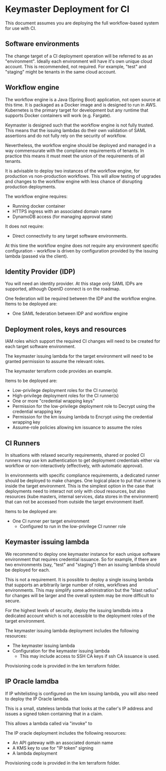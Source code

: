 # Keymaster Deployment for CI

This document assumes you are deploying the full workflow-based
system for use with CI.

## Software environments

The change target of a CI deployment operation will be referred 
to as an "environment". Ideally each environment will have it's own
unique cloud account. This is recommended, not required. For example,
"test" and "staging" might be tenants in the same cloud account.

## Workflow engine 

The workflow engine is a Java (Spring Boot) application, not open
source at this time. It is packaged as a Docker image and is designed
to run in AWS. Kubernetes is the primary target for development but 
any runtime that supports Docker containers will work (e.g. Fargate).

Keymaster is designed such that the workflow engine is not fully 
trusted. This means that the issuing lambdas do their own validation
 of SAML assertions and do not fully rely on the security of workflow.
 
Nevertheless, the workflow engine should be deployed and managed in 
a way commensurate with the compliance requirements of tenants. In
practice this means it must meet the union of the requirements of 
all tenants.

It is advisable to deploy two instances of the workflow engine,
for production vs non-production workflows. This will allow testing
of upgrades and changes to the workflow engine with less chance of 
disrupting production deployments.

The workflow engine requires:

* Running docker container
* HTTPS ingress with an associated domain name
* DynamoDB access (for managing approval state)

It does not require:

* Direct connectivity to any target software environments.

At this time the workflow engine does not require any environment
specific configuration - workflow is driven by configuration
provided by the issuing lambda (passed via the client).

## Identity Provider (IDP)

You will need an identity provider. At this stage only SAML IDPs
are supported, although OpenID connect is on the roadmap.

One federation will be required between the IDP and the workflow
engine. Items to be deployed are:

* One SAML federation between IDP and workflow engine

## Deployment roles, keys and resources

IAM roles which support the required CI changes will need to be 
created for each target software environment.

The keymaster issuing lambda for the target environment will need
to be granted permission to assume the relevant roles.

The keymaster terraform code provides an example.

Items to be deployed are:

* Low-privilege deployment roles for the CI runner(s)
* High-privilege deployment roles for the CI runner(s)
* One or more "credential wrapping keys"
* Permission for the low-privilege deployment role to Decrypt
  using the credential wrapping key
* Permission for the km issuing lambda to Encrypt using the 
  credential wrapping key
* Assume-role policies allowing km issuance to assume the roles

## CI Runners

In situations with relaxed security requirements, shared or
pooled CI runners may use km authentication to get deployment
credentials either via workflow or non-interactively (effectively,
with automatic approval).

In environments with specific compliance requirements, a dedicated
runner should be deployed to make changes. One logical place to
put that runner is inside the target environment.  This is the 
simplest option in the case that deployments need to interact not 
only with cloud resources, but also resources (kube masters, 
internal services, data stores in the environment) that can not
be accessed from outside the target environment itself. 

Items to be deployed are:

* One CI runner per target environment
  * Configured to run in the low-privilege CI runner role

## Keymaster issuing lambda

We recommend to deploy one keymaster instance for each unique
software environment that requires credential issuance. So for
example, if there are two environments (say, "test" and "staging")
then an issuing lambda should be deployed for each. 

This is not a requirement. It is possible to deploy a
single issuing lambda that supports an arbitrarily large number
of roles, workflows and environments. This may simplify some 
administration but the "blast radius" for changes will be larger 
and the overall system may be more difficult to secure.

For the highest levels of security, deploy the issuing lamdbda 
into a dedicated account which is not accessible to the deployment
roles of the target environment. 

The keymaster issuing lambda deployment includes the following
resources:

* The keymaster issuing lambda
* Configuration for the keymaster issuing lambda
  * This may include access to SSH CA keys if ssh CA issuance
    is used.

Provisioning code is provided in the km terraform folder.

## IP Oracle lamdba

If IP whitelisting is configured on the km issuing lambda, you
will also need to deploy the IP Oracle lambda. 

This is a small, stateless lambda that looks at the caller's 
IP address and issues a signed token containing that in a claim.

This allows a lambda called via "invoke" to 

The IP oracle deployment includes the following resources:

* An API gateway with an associated domain name
* A KMS key to use for "IP token" signing
* A lambda deployment

Provisioning code is provided in the km terraform folder.